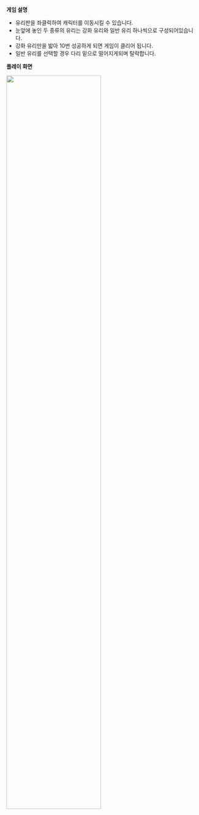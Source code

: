 **게임 설명**
- 유리판을 좌클릭하여 캐릭터를 이동시킬 수 있습니다.
- 눈앞에 놓인 두 종류의 유리는 강화 유리와 일반 유리 하나씩으로 구성되어있습니다.
- 강화 유리만을 밟아 10번 성공하게 되면 게임이 클리어 됩니다.
- 일반 유리를 선택할 경우 다리 밑으로 떨어지게되며 탈락합니다.

**플레이 화면**

<img src="https://github.com/user-attachments/assets/b2035492-6a6d-463d-ba21-63a0ee96a601" width="70%">
